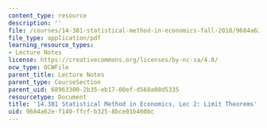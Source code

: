 ```yaml
---
content_type: resource
description: ''
file: /courses/14-381-statistical-method-in-economics-fall-2018/9684a62ef140ffcfb3258bce01b460bc_MIT14_381F18_lec2.pdf
file_type: application/pdf
learning_resource_types:
- Lecture Notes
license: https://creativecommons.org/licenses/by-nc-sa/4.0/
ocw_type: OCWFile
parent_title: Lecture Notes
parent_type: CourseSection
parent_uid: 68963300-2b35-eb17-08ef-d568a08d5335
resourcetype: Document
title: '14.381 Statistical Method in Economics, Lec 2: Limit Theorems'
uid: 9684a62e-f140-ffcf-b325-8bce01b460bc
---
```

